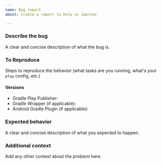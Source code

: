 ```yaml
---
name: Bug report
about: Create a report to help us improve

---
```


### Describe the bug

A clear and concise description of what the bug is.

### To Reproduce

Steps to reproduce the behavior (what tasks are you running, what's your `play` config, etc.)

#### Versions

 - Gradle Play Publisher:
 - Gradle Wrapper (if applicable):
 - Android Gradle Plugin (if applicable):

### Expected behavior

A clear and concise description of what you expected to happen.

### Additional context
Add any other context about the problem here.
